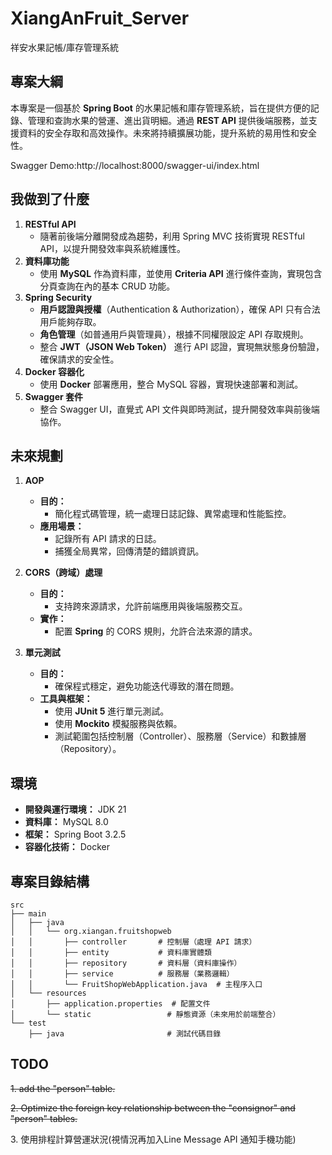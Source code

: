 # **XiangAnFruit_Server**

祥安水果記帳/庫存管理系統

## **專案大綱**

本專案是一個基於 **Spring Boot** 的水果記帳和庫存管理系統，旨在提供方便的記錄、管理和查詢水果的營運、進出貨明細。通過 **REST API** 
提供後端服務，並支援資料的安全存取和高效操作。未來將持續擴展功能，提升系統的易用性和安全性。 </p>
Swagger Demo:http://localhost:8000/swagger-ui/index.html

## **我做到了什麼**

1. **RESTful API**
    - 隨著前後端分離開發成為趨勢，利用 Spring MVC 技術實現 RESTful API，以提升開發效率與系統維護性。
2. **資料庫功能**
    - 使用 **MySQL** 作為資料庫，並使用 **Criteria API** 進行條件查詢，實現包含分頁查詢在內的基本 CRUD 功能。
3. **Spring Security**
    - **用戶認證與授權**（Authentication & Authorization），確保 API 只有合法用戶能夠存取。
    - **角色管理**（如普通用戶與管理員），根據不同權限設定 API 存取規則。
    - 整合 **JWT（JSON Web Token）** 進行 API 認證，實現無狀態身份驗證，確保請求的安全性。
4. **Docker 容器化**
    - 使用 **Docker** 部署應用，整合 MySQL 容器，實現快速部署和測試。
5. **Swagger 套件**
    - 整合 Swagger UI，直覺式 API 文件與即時測試，提升開發效率與前後端協作。

## **未來規劃**

1. **AOP**
    - **目的：**
        - 簡化程式碼管理，統一處理日誌記錄、異常處理和性能監控。
    - **應用場景：**
        - 記錄所有 API 請求的日誌。
        - 捕獲全局異常，回傳清楚的錯誤資訊。

2. **CORS（跨域）處理**
    - **目的：**
        - 支持跨來源請求，允許前端應用與後端服務交互。
    - **實作：**
        - 配置 **Spring** 的 CORS 規則，允許合法來源的請求。

3. **單元測試**
    - **目的：**
        - 確保程式穩定，避免功能迭代導致的潛在問題。
    - **工具與框架：**
        - 使用 **JUnit 5** 進行單元測試。
        - 使用 **Mockito** 模擬服務與依賴。
        - 測試範圍包括控制層（Controller）、服務層（Service）和數據層（Repository）。

## **環境**

- **開發與運行環境：** JDK 21
- **資料庫：** MySQL 8.0
- **框架：** Spring Boot 3.2.5
- **容器化技術：** Docker

## **專案目錄結構**

```plaintext
src
├── main
│   ├── java
│   │   └── org.xiangan.fruitshopweb
│   │       ├── controller       # 控制層（處理 API 請求）
│   │       ├── entity           # 資料庫實體類
│   │       ├── repository       # 資料層（資料庫操作）
│   │       ├── service          # 服務層（業務邏輯）
│   │       └── FruitShopWebApplication.java  # 主程序入口
│   └── resources
│       ├── application.properties  # 配置文件
│       └── static                 # 靜態資源（未來用於前端整合）
└── test
    ├── java                       # 測試代碼目錄
```

## TODO

~~1. add the "person" table.~~ </p>
~~2. Optimize the foreign key relationship between the "consignor" and "person" tables.~~ </p>
3. 使用排程計算營運狀況(視情況再加入Line Message API 通知手機功能)
